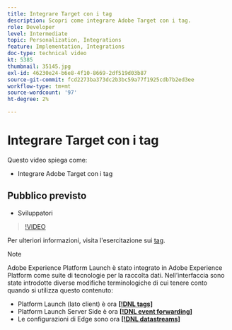 ```yaml
---
title: Integrare Target con i tag
description: Scopri come integrare Adobe Target con i tag.
role: Developer
level: Intermediate
topic: Personalization, Integrations
feature: Implementation, Integrations
doc-type: technical video
kt: 5385
thumbnail: 35145.jpg
exl-id: 46230e24-b6e8-4f10-8669-2df519d03b87
source-git-commit: fcd2273ba373dc2b3bc59a77f1925cdb7b2ed3ee
workflow-type: tm+mt
source-wordcount: '97'
ht-degree: 2%

---
```


# Integrare Target con i tag

Questo video spiega come:

* Integrare Adobe Target con i tag

## Pubblico previsto

* Sviluppatori

>[!VIDEO](https://video.tv.adobe.com/v/35145/?quality=12)

Per ulteriori informazioni, visita l&#39;esercitazione sui [tag](https://experienceleague.adobe.com/docs/launch-learn/implementing-in-websites-with-launch/index.html?lang=it).

>[!NOTE]
>
>Adobe Experience Platform Launch è stato integrato in Adobe Experience Platform come suite di tecnologie per la raccolta dati. Nell’interfaccia sono state introdotte diverse modifiche terminologiche di cui tenere conto quando si utilizza questo contenuto:
>
> * Platform Launch (lato client) è ora **[[!DNL tags]](https://experienceleague.adobe.com/docs/experience-platform/tags/home.html?lang=it)**
> * Platform Launch Server Side è ora **[[!DNL event forwarding]](https://experienceleague.adobe.com/docs/experience-platform/tags/event-forwarding/overview.html?lang=it)**
> * Le configurazioni di Edge sono ora **[[!DNL datastreams]](https://experienceleague.adobe.com/docs/experience-platform/edge/fundamentals/datastreams.html?lang=it)**

